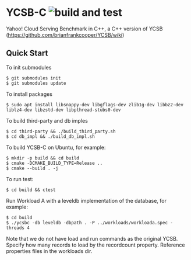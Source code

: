 # YCSB-C ![build and test](https://github.com/ZacharyLiu-CS/YCSB-C/workflows/build%20and%20test/badge.svg)

Yahoo! Cloud Serving Benchmark in C++, a C++ version of YCSB (https://github.com/brianfrankcooper/YCSB/wiki)

## Quick Start
To init submodules

```
$ git submodules init
$ git submodules update
```
To install packages

```
$ sudo apt install libsnappy-dev libgflags-dev zlib1g-dev libbz2-dev liblz4-dev libzstd-dev libpthread-stubs0-dev
```

To build third-party and db imples
```
$ cd third-party && ./build_third_party.sh
$ cd db_impl && ./build_db_impl.sh
```

To build YCSB-C on Ubuntu, for example:

```
$ mkdir -p build && cd build
$ cmake -DCMAKE_BUILD_TYPE=Release ..
$ cmake --build . -j
```

To run test:

```
$ cd build && ctest
```

Run Workload A with a leveldb
implementation of the database, for example:
```
$ cd build
$ ./ycsbc -db leveldb -dbpath . -P ../workloads/workloada.spec -threads 4
```

Note that we do not have load and run commands as the original YCSB. Specify
how many records to load by the recordcount property. Reference properties
files in the workloads dir.

